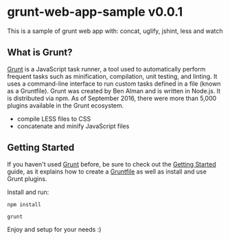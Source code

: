# grunt-web-app-sample v0.0.1
This is a sample of grunt web app with: concat, uglify, jshint, less and watch

## What is Grunt?

[Grunt](https://gruntjs.com/) is a JavaScript task runner, a tool used to automatically perform frequent tasks such as minification, compilation, unit testing, and linting. It uses a command-line interface to run custom tasks defined in a file (known as a Gruntfile). Grunt was created by Ben Alman and is written in Node.js. It is distributed via npm. As of September 2016, there were more than 5,000 plugins available in the Grunt ecosystem.

 * compile LESS files to CSS
 * concatenate and minify JavaScript files

 ## Getting Started

 If you haven't used [Grunt](http://gruntjs.com/) before, be sure to check out the [Getting Started](http://gruntjs.com/getting-started) guide, as it explains how to create a [Gruntfile](http://gruntjs.com/sample-gruntfile) as well as install and use Grunt plugins.

 Install and run:

```shell
npm install
```

```sh
grunt
```

Enjoy and setup for your needs :)
